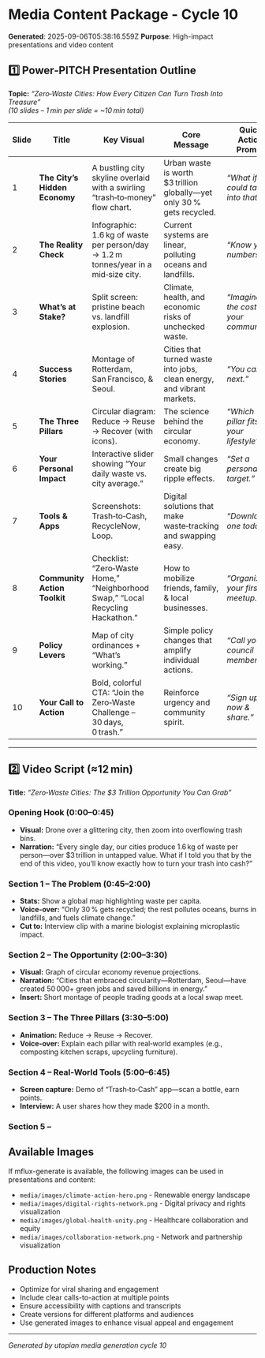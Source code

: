 # Media Content Package - Cycle 10

**Generated**: 2025-09-06T05:38:16.559Z
**Purpose**: High-impact presentations and video content

## 1️⃣ Power‑PITCH Presentation Outline  
**Topic:** *“Zero‑Waste Cities: How Every Citizen Can Turn Trash Into Treasure”*  
*(10 slides – 1 min per slide = ~10 min total)*  

| Slide | Title | Key Visual | Core Message | Quick Action Prompt |
|-------|-------|------------|--------------|---------------------|
| 1 | **The City’s Hidden Economy** | A bustling city skyline overlaid with a swirling “trash‑to‑money” flow chart. | Urban waste is worth $3 trillion globally—yet only 30 % gets recycled. | *“What if you could tap into that?”* |
| 2 | **The Reality Check** | Infographic: 1.6 kg of waste per person/day → 1.2 m tonnes/year in a mid‑size city. | Current systems are linear, polluting oceans and landfills. | *“Know your numbers.”* |
| 3 | **What’s at Stake?** | Split screen: pristine beach vs. landfill explosion. | Climate, health, and economic risks of unchecked waste. | *“Imagine the cost to your community.”* |
| 4 | **Success Stories** | Montage of Rotterdam, San Francisco, & Seoul. | Cities that turned waste into jobs, clean energy, and vibrant markets. | *“You can be next.”* |
| 5 | **The Three Pillars** | Circular diagram: Reduce → Reuse → Recover (with icons). | The science behind the circular economy. | *“Which pillar fits your lifestyle?”* |
| 6 | **Your Personal Impact** | Interactive slider showing “Your daily waste vs. city average.” | Small changes create big ripple effects. | *“Set a personal target.”* |
| 7 | **Tools & Apps** | Screenshots: Trash‑to‑Cash, RecycleNow, Loop. | Digital solutions that make waste‑tracking and swapping easy. | *“Download one today.”* |
| 8 | **Community Action Toolkit** | Checklist: “Zero‑Waste Home,” “Neighborhood Swap,” “Local Recycling Hackathon.” | How to mobilize friends, family, & local businesses. | *“Organize your first meetup.”* |
| 9 | **Policy Levers** | Map of city ordinances + “What’s working.” | Simple policy changes that amplify individual actions. | *“Call your council member.”* |
|10 | **Your Call to Action** | Bold, colorful CTA: “Join the Zero‑Waste Challenge – 30 days, 0 trash.” | Reinforce urgency and community spirit. | *“Sign up now & share.”* |

---

## 2️⃣ Video Script (≈12 min)  
**Title:** *“Zero‑Waste Cities: The $3 Trillion Opportunity You Can Grab”*  

### Opening Hook (0:00–0:45)
- **Visual:** Drone over a glittering city, then zoom into overflowing trash bins.  
- **Narration:** “Every single day, our cities produce 1.6 kg of waste per person—over $3 trillion in untapped value. What if I told you that by the end of this video, you’ll know exactly how to turn your trash into cash?”

### Section 1 – The Problem (0:45–2:00)
- **Stats:** Show a global map highlighting waste per capita.  
- **Voice‑over:** “Only 30 % gets recycled; the rest pollutes oceans, burns in landfills, and fuels climate change.”  
- **Cut to:** Interview clip with a marine biologist explaining microplastic impact.

### Section 2 – The Opportunity (2:00–3:30)
- **Visual:** Graph of circular economy revenue projections.  
- **Narration:** “Cities that embraced circularity—Rotterdam, Seoul—have created 50 000+ green jobs and saved billions in energy.”  
- **Insert:** Short montage of people trading goods at a local swap meet.

### Section 3 – The Three Pillars (3:30–5:00)
- **Animation:** Reduce → Reuse → Recover.  
- **Voice‑over:** Explain each pillar with real‑world examples (e.g., composting kitchen scraps, upcycling furniture).  

### Section 4 – Real‑World Tools (5:00–6:45)
- **Screen capture:** Demo of “Trash‑to‑Cash” app—scan a bottle, earn points.  
- **Interview:** A user shares how they made $200 in a month.  

### Section 5 –

## Available Images
If mflux-generate is available, the following images can be used in presentations and content:
- `media/images/climate-action-hero.png` - Renewable energy landscape
- `media/images/digital-rights-network.png` - Digital privacy and rights visualization  
- `media/images/global-health-unity.png` - Healthcare collaboration and equity
- `media/images/collaboration-network.png` - Network and partnership visualization

## Production Notes
- Optimize for viral sharing and engagement
- Include clear calls-to-action at multiple points
- Ensure accessibility with captions and transcripts
- Create versions for different platforms and audiences
- Use generated images to enhance visual appeal and engagement

---
*Generated by utopian media generation cycle 10*

